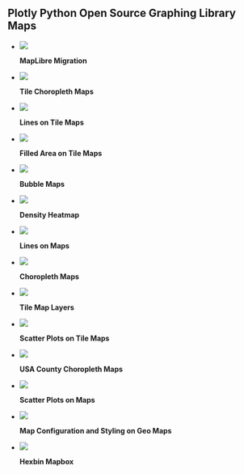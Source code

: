 ## Plotly Python Open Source Graphing Library Maps

<div class="grid cards" markdown>

-   [![](https://images.plot.ly/plotly-documentation/thumbnail/mapbox-layers.png)](migrate-to-maplibre.md)

    **MapLibre Migration**


-   [![](https://images.plot.ly/plotly-documentation/thumbnail/mapbox-choropleth.png)](tile-county-choropleth.md)

    **Tile Choropleth Maps**


-   [![](https://images.plot.ly/plotly-documentation/thumbnail/line_mapbox.jpg)](lines-on-tile-maps.md)

    **Lines on Tile Maps**


-   [![](https://images.plot.ly/plotly-documentation/thumbnail/area.jpg)](filled-area-tile-maps.md)

    **Filled Area on Tile Maps**


-   [![](https://images.plot.ly/plotly-documentation/thumbnail/bubble-map.jpg)](bubble-maps.md)

    **Bubble Maps**


-   [![](https://images.plot.ly/plotly-documentation/thumbnail/mapbox-density.png)](density-heatmaps.md)

    **Density Heatmap**


-   [![](https://images.plot.ly/plotly-documentation/thumbnail/flight-paths.jpg)](lines-on-maps.md)

    **Lines on Maps**


-   [![](https://images.plot.ly/plotly-documentation/thumbnail/choropleth.jpg)](choropleth-maps.md)

    **Choropleth Maps**


-   [![](https://images.plot.ly/plotly-documentation/thumbnail/mapbox-layers.png)](tile-map-layers.md)

    **Tile Map Layers**


-   [![](https://images.plot.ly/plotly-documentation/thumbnail/scatter-mapbox.jpg)](tile-scatter-maps.md)

    **Scatter Plots on Tile Maps**


-   [![](https://images.plot.ly/plotly-documentation/thumbnail/county-choropleth-usa-greybkgd.jpg)](county-choropleth.md)

    **USA County Choropleth Maps**


-   [![](https://images.plot.ly/plotly-documentation/thumbnail/scatter-plot-on-maps.jpg)](scatter-plots-on-maps.md)

    **Scatter Plots on Maps**


-   [![](https://images.plot.ly/plotly-documentation/thumbnail/county-level-choropleth.jpg)](map-configuration.md)

    **Map Configuration and Styling on Geo Maps**


-   [![](https://images.plot.ly/plotly-documentation/thumbnail/hexbin_mapbox.jpg)](hexbin-mapbox.md)

    **Hexbin Mapbox**


</div>